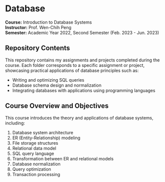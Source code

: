 # Database
**Course:** Introduction to Database Systems  
**Instructor:** Prof. Wen-Chih Peng  
**Semester:** Academic Year 2022, Second Semester (Feb. 2023 - Jun. 2023)  

## Repository Contents
This repository contains my assignments and projects completed during the course. Each folder corresponds to a specific assignment or project, showcasing practical applications of database principles such as:  
- Writing and optimizing SQL queries  
- Database schema design and normalization  
- Integrating databases with applications using programming languages  

## Course Overview and Objectives
This course introduces the theory and applications of database systems, including:  
1. Database system architecture  
2. ER (Entity-Relationship) modeling  
3. File storage structures  
4. Relational data model  
5. SQL query language  
6. Transformation between ER and relational models  
7. Database normalization  
8. Query optimization  
9. Transaction processing
